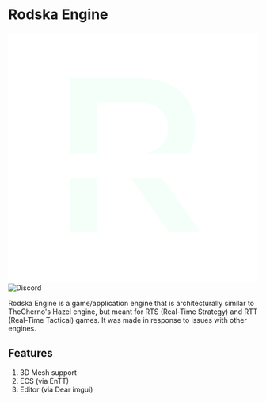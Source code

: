 # Rodska Engine

![Rodska Engine](thumbnail.png)
![Discord](https://img.shields.io/badge/Discord-7289DA?style=for-the-badge&logo=discord&logoColor=white)

Rodska Engine is a game/application engine that is architecturally similar to TheCherno's Hazel engine, but meant for RTS (Real-Time Strategy) and RTT (Real-Time Tactical) games. It was made in response to issues with other engines.

## Features

1. 3D Mesh support
2. ECS (via EnTT)
3. Editor (via Dear imgui)
